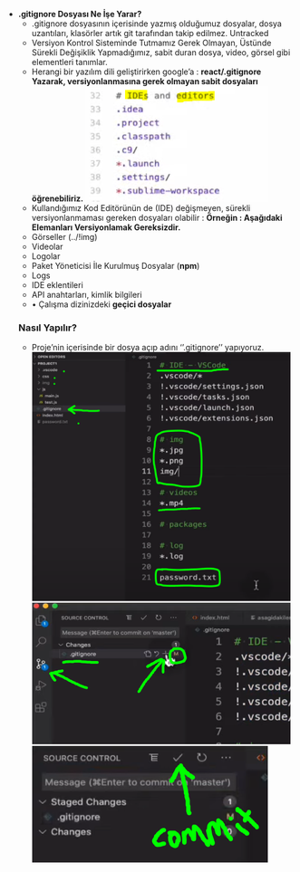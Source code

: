 - **.gitignore Dosyası Ne İşe Yarar?**
  - .gitignore dosyasının içerisinde yazmış olduğumuz dosyalar, dosya uzantıları, klasörler artık git tarafından takip edilmez. Untracked
  - Versiyon Kontrol Sisteminde Tutmamız Gerek Olmayan, Üstünde Sürekli Değişiklik Yapmadığımız, sabit duran dosya, video, görsel gibi elementleri tanımlar.
  - Herangi bir yazılım dili geliştirirken google’a :
    **react/.gitignore Yazarak, versiyonlanmasına gerek olmayan sabit dosyaları öğrenebiliriz.**
    ![Untitled](../!img/Untitled%2031.png)
  - Kullandığımız Kod Editörünün de (IDE) değişmeyen, sürekli versiyonlanmaması gereken dosyaları olabilir :
    **Örneğin : Aşağıdaki Elemanları Versiyonlamak Gereksizdir.**
  - Görseller (../!img)
  - Videolar
  - Logolar
  - Paket Yöneticisi İle Kurulmuş Dosyalar (**npm**)
  - Logs
  - IDE eklentileri
  - API anahtarları, kimlik bilgileri
  - • Çalışma dizinizdeki **geçici dosyalar**
  ### Nasıl Yapılır?
  - Proje’nin içerisinde bir dosya açıp adını ‘’.gitignore’’ yapıyoruz.
    ![Untitled](../!img/Untitled%2032.png)
    ![Untitled](../!img/Untitled%2033.png)
    ![Untitled](../!img/Untitled%2034.png)
